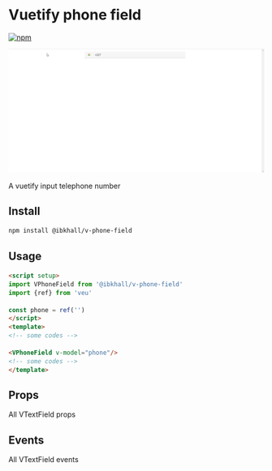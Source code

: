 # Vuetify phone field

[![npm](https://img.shields.io/npm/v/@ibkhall/v-phone-field.svg)](http://npm.im/@ibkhall/v-phone-field)

![](./demo.gif)

A vuetify input telephone number

## Install

```bash
npm install @ibkhall/v-phone-field
```
## Usage

```html
<script setup>
import VPhoneField from '@ibkhall/v-phone-field'
import {ref} from 'veu'

const phone = ref('')
</script>
<template>
<!-- some codes -->

<VPhoneField v-model="phone"/>
<!-- some codes -->
</template>
```



## Props

All VTextField props 

## Events

All VTextField events 
